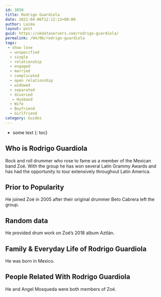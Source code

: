 ```yaml
---
id: 3858
title: Rodrigo Guardiola
date: 2021-04-06T12:12:13+00:00
author: Laima
layout: post
guid: https://ukdataservers.com/rodrigo-guardiola/
permalink: /04/06/rodrigo-guardiola
tags:
 - show love
  - unspecified
  - single
  - relationship
  - engaged
  - married
  - complicated
  - open relationship
  - widowed
  - separated
  - divorced
   - Husband
  - Wife
  - Boyfriend
  - Girlfriend
category: Guides
---
```


* some text
{: toc}


## Who is Rodrigo Guardiola
                  
                  
                  
Rock and roll drummer who rose to fame as a member of the Mexican band Zoé. With the group he has won several Latin Grammy Awards and has had the opportunity to tour extensively throughout Latin America.
                  
              
            
              
            
                
                
                
## Prior to Popularity
                  
                  
                  
He joined Zoé in 2005 after their original drummer Beto Cabrera left the group.
                  
              
            
              
            
                
                
                
## Random data
                  
                  
                  
He provided drum work on Zoé&#8217;s 2018 album Aztlán.
                  
              
            
              
            
                
                
                
## Family & Everyday Life of Rodrigo Guardiola
                  
                  
                  
He was born in Mexico.
                  
              
            
              
            
                
                
                
## People Related With Rodrigo Guardiola
                  
                  
                  
He and Angel Mosqueda were both members of Zoé. 
                  
              
            
              
            
                
              
            
              
              
            
            
              
            
          
          
          